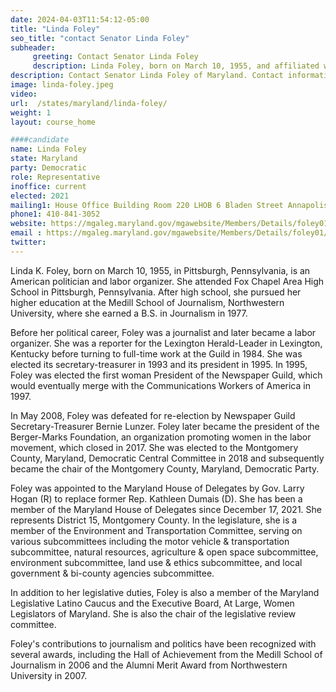 ```yaml
---
date: 2024-04-03T11:54:12-05:00
title: "Linda Foley"
seo_title: "contact Senator Linda Foley"
subheader:
     greeting: Contact Senator Linda Foley
     description: Linda Foley, born on March 10, 1955, and affiliated with the Democratic Party, is an American politician serving as a member of the Maryland House of Delegates, representing District 15. She assumed office on December 17, 2021.
description: Contact Senator Linda Foley of Maryland. Contact information for Linda Foley includes email address, phone number, and mailing address.
image: linda-foley.jpeg
video:
url:  /states/maryland/linda-foley/
weight: 1
layout: course_home

####candidate
name: Linda Foley
state: Maryland
party: Democratic
role: Representative
inoffice: current
elected: 2021
mailing1: House Office Building Room 220 LHOB 6 Bladen Street Annapolis, MD 21401
phone1: 410-841-3052
website: https://mgaleg.maryland.gov/mgawebsite/Members/Details/foley01/
email : https://mgaleg.maryland.gov/mgawebsite/Members/Details/foley01/
twitter:
---
```


Linda K. Foley, born on March 10, 1955, in Pittsburgh, Pennsylvania, is an American politician and labor organizer. She attended Fox Chapel Area High School in Pittsburgh, Pennsylvania. After high school, she pursued her higher education at the Medill School of Journalism, Northwestern University, where she earned a B.S. in Journalism in 1977.

Before her political career, Foley was a journalist and later became a labor organizer. She was a reporter for the Lexington Herald-Leader in Lexington, Kentucky before turning to full-time work at the Guild in 1984. She was elected its secretary-treasurer in 1993 and its president in 1995. In 1995, Foley was elected the first woman President of the Newspaper Guild, which would eventually merge with the Communications Workers of America in 1997.

In May 2008, Foley was defeated for re-election by Newspaper Guild Secretary-Treasurer Bernie Lunzer. Foley later became the president of the Berger-Marks Foundation, an organization promoting women in the labor movement, which closed in 2017. She was elected to the Montgomery County, Maryland, Democratic Central Committee in 2018 and subsequently became the chair of the Montgomery County, Maryland, Democratic Party.

Foley was appointed to the Maryland House of Delegates by Gov. Larry Hogan (R) to replace former Rep. Kathleen Dumais (D). She has been a member of the Maryland House of Delegates since December 17, 2021. She represents District 15, Montgomery County. In the legislature, she is a member of the Environment and Transportation Committee, serving on various subcommittees including the motor vehicle & transportation subcommittee, natural resources, agriculture & open space subcommittee, environment subcommittee, land use & ethics subcommittee, and local government & bi-county agencies subcommittee.

In addition to her legislative duties, Foley is also a member of the Maryland Legislative Latino Caucus and the Executive Board, At Large, Women Legislators of Maryland. She is also the chair of the legislative review committee.

Foley's contributions to journalism and politics have been recognized with several awards, including the Hall of Achievement from the Medill School of Journalism in 2006 and the Alumni Merit Award from Northwestern University in 2007.
